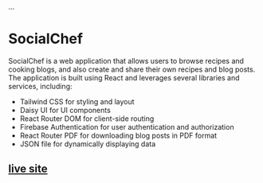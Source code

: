 ...
# SocialChef

SocialChef is a web application that allows users to browse recipes and cooking blogs, and also create and share their own recipes and blog posts. The application is built using React and leverages several libraries and services, including:

   * Tailwind CSS for styling and layout
   * Daisy UI for UI components
   * React Router DOM for client-side routing
   * Firebase Authentication for user authentication and authorization
   * React Router PDF for downloading blog posts in PDF format
   * JSON file for dynamically displaying data

## [live site](https://chef-recipe-hunter-8e4c1.web.app/)